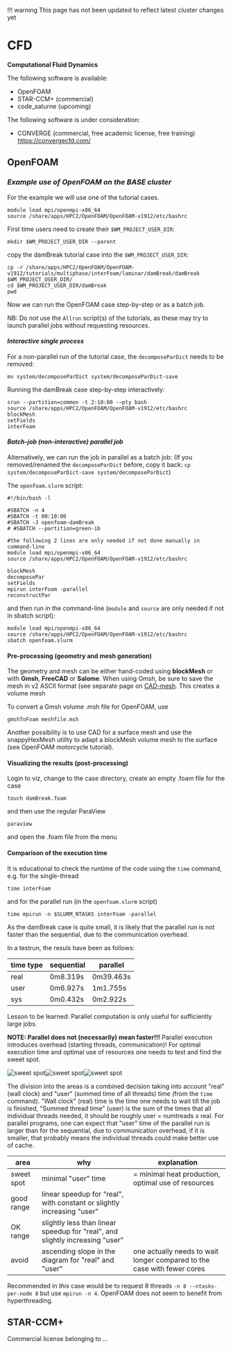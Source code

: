 !!! warning
    This page has not been updated to reflect latest cluster changes yet

# CFD

**Computational Fluid Dynamics**

The following software is available:

- OpenFOAM
- STAR-CCM+ (commercial)
- code_saturne (upcoming)

The following software is under consideration:

- CONVERGE (commercial, free academic license, free training) https://convergecfd.com/

## OpenFOAM

### _Example use of OpenFOAM on the BASE cluster_

For the example we will use one of the tutorial cases.

    module load mpi/openmpi-x86_64
    source /share/apps/HPC2/OpenFOAM/OpenFOAM-v1912/etc/bashrc

First time users need to create their `$WM_PROJECT_USER_DIR`:

    mkdir $WM_PROJECT_USER_DIR --parent

copy the damBreak tutorial case into the `$WM_PROJECT_USER_DIR`:

    cp -r /share/apps/HPC2/OpenFOAM/OpenFOAM-v1912/tutorials/multiphase/interFoam/laminar/damBreak/damBreak $WM_PROJECT_USER_DIR/
    cd $WM_PROJECT_USER_DIR/damBreak
    pwd

Now we can run the OpenFOAM case step-by-step or as a batch job.

NB: Do *not* use the `Allrun` script(s) of the tutorials, as these may try to launch parallel jobs without requesting resources.



#### _Interactive single process_

For a non-parallel run of the tutorial case, the `decomposeParDict` needs to be removed:

    mv system/decomposeParDict system/decomposeParDict-save

Running the damBreak case step-by-step interactively:

    srun --partition=common -t 2:10:00 -−pty bash 
    source /share/apps/HPC2/OpenFOAM/OpenFOAM-v1912/etc/bashrc
    blockMesh
    setFields
    interFoam



#### _Batch-job (non-interactive) parallel job_

Alternatively, we can run the job in parallel as a batch job:
(If you removed/renamed the `decomposeParDict` before, copy  it back: `cp system/decomposeParDict-save system/decomposeParDict`)

The `openfoam.slurm` script:

    #!/bin/bash -l
    
    #SBATCH -n 4
    #SBATCH -t 00:10:00  
    #SBATCH -J openfoam-damBreak
    # #SBATCH --partition=green-ib
    
    #the following 2 lines are only needed if not done manually in command-line
    module load mpi/openmpi-x86_64
    source /share/apps/HPC2/OpenFOAM/OpenFOAM-v1912/etc/bashrc
    
    blockMesh
    decomposePar
    setFields
    mpirun interFoam -parallel
    reconstructPar

and then run in the command-line (`module` and `source` are only needed if not in sbatch script):

    module load mpi/openmpi-x86_64
    source /share/apps/HPC2/OpenFOAM/OpenFOAM-v1912/etc/bashrc
    sbatch openfoam.slurm


#### Pre-processing (geometry and mesh generation)

The geometry and mesh can be either hand-coded using **blockMesh** or with **Gmsh**, **FreeCAD** or **Salome**. When using Gmsh, be sure to save the mesh in v2 ASCII format (see separate page on [CAD-mesh](/engineering/cad-mesh.html). This creates a volume mesh

To convert a Gmsh volume .msh file for OpenFOAM, use

    gmshToFoam meshfile.msh

Another possibility is to use CAD for a surface mesh and use the snappyHexMesh utility to adapt a blockMesh volume mesh to the surface (see OpenFOAM motorcycle tutorial).



#### Visualizing the results (post-processing)

Login to viz, change to the case directory, create an empty .foam file for the case

    touch damBreak.foam

and then use the regular ParaView 

    paraview

and open the .foam file from the menu




#### Comparison of the execution time

It is educational to check the runtime of the code using the `time` command, e.g. for the single-thread

    time interFoam

and for the parallel run (in the `openfoam.slurm` script)

    time mpirun -n $SLURM_NTASKS interFoam -parallel

As the damBreak case is quite small, it is likely that the parallel run is not faster than the sequential, due to the communication overhead.

In a testrun, the resuls have been as follows:

| time type | sequential | parallel  |
|-----------|------------|-----------|
| real      |  0m8.319s  | 0m39.463s |
| user      |  0m6.927s  | 1m1.755s  |
| sys       |  0m0.432s  | 0m2.922s  |


Lesson to be learned: Parallel computation is only useful for sufficiently large jobs.



**NOTE: Parallel does not (necessarily) mean faster!!!** Parallel execution introduces overhead (starting threads, communication)! For optimal execution time and optimal use of resources one needs to test and find the sweet spot.

![sweet spot](/pictures/of-timing.png)![sweet spot](/pictures/of-timing2.png)![sweet spot](/pictures/of-timing4.png)

The division into the areas is a combined decision taking into account "real" (wall clock) and "user" (summed time of all threads) time (from the `time` command). "Wall clock" (real) time is the time one needs to wait till the job is finished, "Summed thread time" (user) is the sum of the times that all individual threads needed, it should be roughly user = numtreads x real. For parallel programs, one can expect that "user" time of the parallel run is larger than for the sequential, due to communication overhead, if it is smaller, that probably means the individual threads could make better use of cache.

| area | why | explanation |
|-----------|------------|-----------|
| sweet spot | minimal "user" time | = minimal heat production, optimal use of resources |
| good range | linear speedup for "real", with constant or slightly increasing "user" | |
| OK range | slightly less than linear speedup for "real", and slightly increasing "user" | |
| avoid | ascending slope in the diagram for "real" and "user" | one actually needs to wait longer compared to the case with fewer cores |


Recommended in *this* case would be to request 8 threads `-n 8 --ntasks-per-node 8` but use `mpirun -n 4`. OpenFOAM does not seem to benefit from hyperthreading.


## STAR-CCM+

Commercial license belonging to ...

